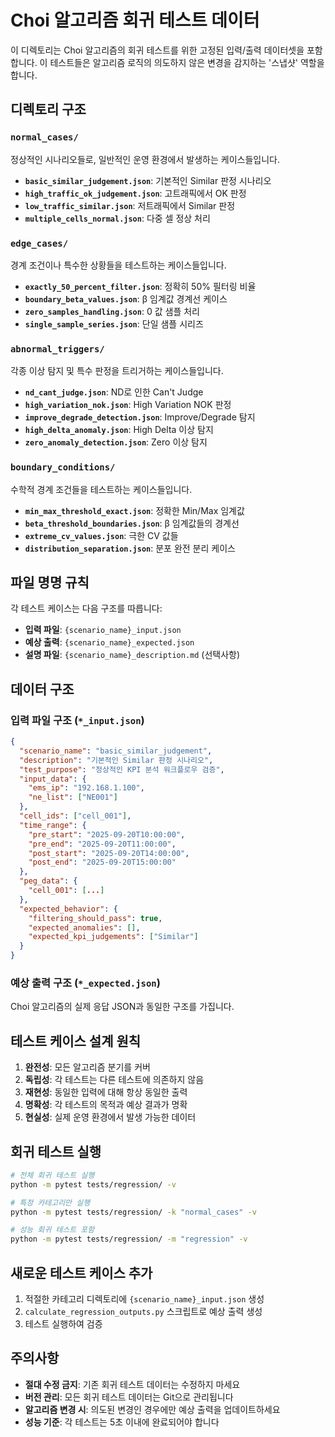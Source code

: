 # Choi 알고리즘 회귀 테스트 데이터

이 디렉토리는 Choi 알고리즘의 회귀 테스트를 위한 고정된 입력/출력 데이터셋을 포함합니다.
이 테스트들은 알고리즘 로직의 의도하지 않은 변경을 감지하는 '스냅샷' 역할을 합니다.

## 디렉토리 구조

### `normal_cases/`

정상적인 시나리오들로, 일반적인 운영 환경에서 발생하는 케이스들입니다.

- **`basic_similar_judgement.json`**: 기본적인 Similar 판정 시나리오
- **`high_traffic_ok_judgement.json`**: 고트래픽에서 OK 판정
- **`low_traffic_similar.json`**: 저트래픽에서 Similar 판정
- **`multiple_cells_normal.json`**: 다중 셀 정상 처리

### `edge_cases/`

경계 조건이나 특수한 상황들을 테스트하는 케이스들입니다.

- **`exactly_50_percent_filter.json`**: 정확히 50% 필터링 비율
- **`boundary_beta_values.json`**: β 임계값 경계선 케이스
- **`zero_samples_handling.json`**: 0 값 샘플 처리
- **`single_sample_series.json`**: 단일 샘플 시리즈

### `abnormal_triggers/`

각종 이상 탐지 및 특수 판정을 트리거하는 케이스들입니다.

- **`nd_cant_judge.json`**: ND로 인한 Can't Judge
- **`high_variation_nok.json`**: High Variation NOK 판정
- **`improve_degrade_detection.json`**: Improve/Degrade 탐지
- **`high_delta_anomaly.json`**: High Delta 이상 탐지
- **`zero_anomaly_detection.json`**: Zero 이상 탐지

### `boundary_conditions/`

수학적 경계 조건들을 테스트하는 케이스들입니다.

- **`min_max_threshold_exact.json`**: 정확한 Min/Max 임계값
- **`beta_threshold_boundaries.json`**: β 임계값들의 경계선
- **`extreme_cv_values.json`**: 극한 CV 값들
- **`distribution_separation.json`**: 분포 완전 분리 케이스

## 파일 명명 규칙

각 테스트 케이스는 다음 구조를 따릅니다:

- **입력 파일**: `{scenario_name}_input.json`
- **예상 출력**: `{scenario_name}_expected.json`
- **설명 파일**: `{scenario_name}_description.md` (선택사항)

## 데이터 구조

### 입력 파일 구조 (`*_input.json`)

```json
{
  "scenario_name": "basic_similar_judgement",
  "description": "기본적인 Similar 판정 시나리오",
  "test_purpose": "정상적인 KPI 분석 워크플로우 검증",
  "input_data": {
    "ems_ip": "192.168.1.100",
    "ne_list": ["NE001"]
  },
  "cell_ids": ["cell_001"],
  "time_range": {
    "pre_start": "2025-09-20T10:00:00",
    "pre_end": "2025-09-20T11:00:00",
    "post_start": "2025-09-20T14:00:00",
    "post_end": "2025-09-20T15:00:00"
  },
  "peg_data": {
    "cell_001": [...]
  },
  "expected_behavior": {
    "filtering_should_pass": true,
    "expected_anomalies": [],
    "expected_kpi_judgements": ["Similar"]
  }
}
```

### 예상 출력 구조 (`*_expected.json`)

Choi 알고리즘의 실제 응답 JSON과 동일한 구조를 가집니다.

## 테스트 케이스 설계 원칙

1. **완전성**: 모든 알고리즘 분기를 커버
2. **독립성**: 각 테스트는 다른 테스트에 의존하지 않음
3. **재현성**: 동일한 입력에 대해 항상 동일한 출력
4. **명확성**: 각 테스트의 목적과 예상 결과가 명확
5. **현실성**: 실제 운영 환경에서 발생 가능한 데이터

## 회귀 테스트 실행

```bash
# 전체 회귀 테스트 실행
python -m pytest tests/regression/ -v

# 특정 카테고리만 실행
python -m pytest tests/regression/ -k "normal_cases" -v

# 성능 회귀 테스트 포함
python -m pytest tests/regression/ -m "regression" -v
```

## 새로운 테스트 케이스 추가

1. 적절한 카테고리 디렉토리에 `{scenario_name}_input.json` 생성
2. `calculate_regression_outputs.py` 스크립트로 예상 출력 생성
3. 테스트 실행하여 검증

## 주의사항

- **절대 수정 금지**: 기존 회귀 테스트 데이터는 수정하지 마세요
- **버전 관리**: 모든 회귀 테스트 데이터는 Git으로 관리됩니다
- **알고리즘 변경 시**: 의도된 변경인 경우에만 예상 출력을 업데이트하세요
- **성능 기준**: 각 테스트는 5초 이내에 완료되어야 합니다
